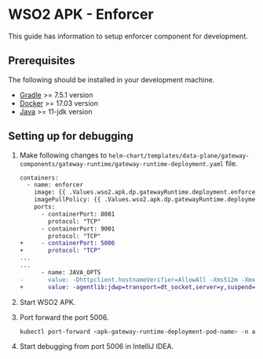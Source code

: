# WSO2 APK - Enforcer

This guide has information to setup enforcer component for development.

## Prerequisites

The following should be installed in your development machine.

- [Gradle](https://gradle.org/install/) >= 7.5.1 version
- [Docker](https://docs.docker.com/engine/install/ubuntu/) >= 17.03 version
- [Java](https://adoptium.net/installation/) >= 11-jdk version

## Setting up for debugging

1. Make following changes to `helm-chart/templates/data-plane/gateway-components/gateway-runtime/gateway-runtime-deployment.yaml` file.

    ```diff
    containers:
      - name: enforcer	
        image: {{ .Values.wso2.apk.dp.gatewayRuntime.deployment.enforcer.image }}	
        imagePullPolicy: {{ .Values.wso2.apk.dp.gatewayRuntime.deployment.enforcer.imagePullPolicy }}	
        ports:	
          - containerPort: 8081	
            protocol: "TCP"	
          - containerPort: 9001	
            protocol: "TCP"	
    +     - containerPort: 5006	
    +       protocol: "TCP"
    ...
    ...
          - name: JAVA_OPTS	
    -       value: -Dhttpclient.hostnameVerifier=AllowAll -Xms512m -Xmx512m -XX:MaxRAMFraction=2
    +       value: -agentlib:jdwp=transport=dt_socket,server=y,suspend=n,address=*:5006 -Dhttpclient.hostnameVerifier=AllowAll -Xms512m -Xmx512m -XX:MaxRAMFraction=2
    ```

2. Start WSO2 APK.

3. Port forward the port 5006.

    ```bash
    kubectl port-forward <apk-gateway-runtime-deployment-pod-name> -n apk 5006:5006
    ```

4. Start debugging from port 5006 in IntelliJ IDEA.